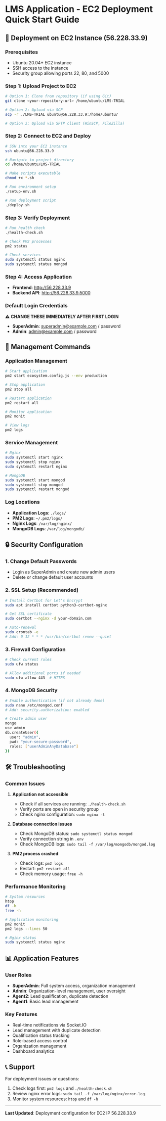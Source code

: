 # LMS Application - EC2 Deployment Quick Start Guide

## 🚀 Deployment on EC2 Instance (56.228.33.9)

### Prerequisites
- Ubuntu 20.04+ EC2 instance
- SSH access to the instance
- Security group allowing ports 22, 80, and 5000

### Step 1: Upload Project to EC2
```bash
# Option 1: Clone from repository (if using Git)
git clone <your-repository-url> /home/ubuntu/LMS-TRIAL

# Option 2: Upload via SCP
scp -r ./LMS-TRIAL ubuntu@56.228.33.9:/home/ubuntu/

# Option 3: Upload via SFTP client (WinSCP, FileZilla)
```

### Step 2: Connect to EC2 and Deploy
```bash
# SSH into your EC2 instance
ssh ubuntu@56.228.33.9

# Navigate to project directory
cd /home/ubuntu/LMS-TRIAL

# Make scripts executable
chmod +x *.sh

# Run environment setup
./setup-env.sh

# Run deployment script
./deploy.sh
```

### Step 3: Verify Deployment
```bash
# Run health check
./health-check.sh

# Check PM2 processes
pm2 status

# Check services
sudo systemctl status nginx
sudo systemctl status mongod
```

### Step 4: Access Application
- **Frontend**: http://56.228.33.9
- **Backend API**: http://56.228.33.9:5000

### Default Login Credentials
⚠️ **CHANGE THESE IMMEDIATELY AFTER FIRST LOGIN**
- **SuperAdmin**: superadmin@example.com / password
- **Admin**: admin@example.com / password

## 🔧 Management Commands

### Application Management
```bash
# Start application
pm2 start ecosystem.config.js --env production

# Stop application
pm2 stop all

# Restart application
pm2 restart all

# Monitor application
pm2 monit

# View logs
pm2 logs
```

### Service Management
```bash
# Nginx
sudo systemctl start nginx
sudo systemctl stop nginx
sudo systemctl restart nginx

# MongoDB
sudo systemctl start mongod
sudo systemctl stop mongod
sudo systemctl restart mongod
```

### Log Locations
- **Application Logs**: `./logs/`
- **PM2 Logs**: `~/.pm2/logs/`
- **Nginx Logs**: `/var/log/nginx/`
- **MongoDB Logs**: `/var/log/mongodb/`

## 🔒 Security Configuration

### 1. Change Default Passwords
- Login as SuperAdmin and create new admin users
- Delete or change default user accounts

### 2. SSL Setup (Recommended)
```bash
# Install Certbot for Let's Encrypt
sudo apt install certbot python3-certbot-nginx

# Get SSL certificate
sudo certbot --nginx -d your-domain.com

# Auto-renewal
sudo crontab -e
# Add: 0 12 * * * /usr/bin/certbot renew --quiet
```

### 3. Firewall Configuration
```bash
# Check current rules
sudo ufw status

# Allow additional ports if needed
sudo ufw allow 443  # HTTPS
```

### 4. MongoDB Security
```bash
# Enable authentication (if not already done)
sudo nano /etc/mongod.conf
# Add: security.authorization: enabled

# Create admin user
mongo
use admin
db.createUser({
  user: "admin",
  pwd: "your-secure-password",
  roles: ["userAdminAnyDatabase"]
})
```

## 🛠️ Troubleshooting

### Common Issues

1. **Application not accessible**
   - Check if all services are running: `./health-check.sh`
   - Verify ports are open in security group
   - Check nginx configuration: `sudo nginx -t`

2. **Database connection issues**
   - Check MongoDB status: `sudo systemctl status mongod`
   - Verify connection string in `.env`
   - Check MongoDB logs: `sudo tail -f /var/log/mongodb/mongod.log`

3. **PM2 process crashed**
   - Check logs: `pm2 logs`
   - Restart: `pm2 restart all`
   - Check memory usage: `free -h`

### Performance Monitoring
```bash
# System resources
htop
df -h
free -h

# Application monitoring
pm2 monit
pm2 logs --lines 50

# Nginx status
sudo systemctl status nginx
```

## 📊 Application Features

### User Roles
- **SuperAdmin**: Full system access, organization management
- **Admin**: Organization-level management, user oversight
- **Agent2**: Lead qualification, duplicate detection
- **Agent1**: Basic lead management

### Key Features
- Real-time notifications via Socket.IO
- Lead management with duplicate detection
- Qualification status tracking
- Role-based access control
- Organization management
- Dashboard analytics

## 📞 Support

For deployment issues or questions:
1. Check logs first: `pm2 logs` and `./health-check.sh`
2. Review nginx error logs: `sudo tail -f /var/log/nginx/error.log`
3. Monitor system resources: `htop` and `df -h`

---

**Last Updated**: Deployment configuration for EC2 IP 56.228.33.9
